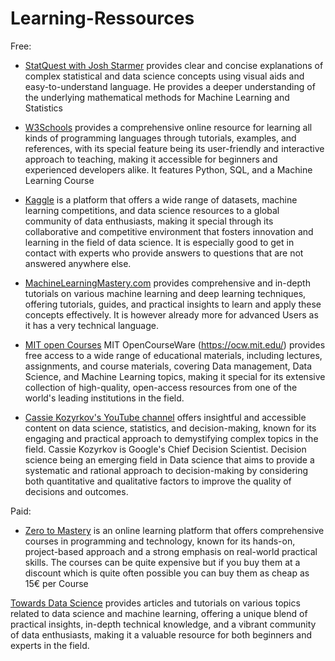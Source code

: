 # Learning-Ressources
Free:
- [StatQuest with Josh Starmer](https://www.youtube.com/channel/UCtYLUTtgS3k1Fg4y5tAhLbw) provides clear and concise explanations of complex statistical and data science concepts using visual aids and easy-to-understand language. He provides a deeper understanding of the underlying mathematical methods for Machine Learning and Statistics

- [W3Schools](https://www.w3schools.com/) provides a comprehensive online resource for learning all kinds of programming languages through tutorials, examples, and references, with its special feature being its user-friendly and interactive approach to teaching, making it accessible for beginners and experienced developers alike. It features Python, SQL, and a Machine Learning Course

- [Kaggle](https://www.kaggle.com) is a platform that offers a wide range of datasets, machine learning competitions, and data science resources to a global community of data enthusiasts, making it special through its collaborative and competitive environment that fosters innovation and learning in the field of data science. It is especially good to get in contact with experts who provide answers to questions that are not answered anywhere else.

- [MachineLearningMastery.com](https://machinelearningmastery.com) provides comprehensive and in-depth tutorials on various machine learning and deep learning techniques, offering tutorials, guides, and practical insights to learn and apply these concepts effectively. It is however already more for advanced Users as it has a very technical language.

- [MIT open Courses](https://ocw.mit.edu/) MIT OpenCourseWare (https://ocw.mit.edu/) provides free access to a wide range of educational materials, including lectures, assignments, and course materials, covering Data management, Data Science, and Machine Learning topics, making it special for its extensive collection of high-quality, open-access resources from one of the world's leading institutions in the field.

- [Cassie Kozyrkov's YouTube channel](https://www.youtube.com/c/Kozyrkov) offers insightful and accessible content on data science, statistics, and decision-making, known for its engaging and practical approach to demystifying complex topics in the field. Cassie Kozyrkov is Google's Chief Decision Scientist. Decision science being an emerging field in Data science that aims to provide a systematic and rational approach to decision-making by considering both quantitative and qualitative factors to improve the quality of decisions and outcomes. 

Paid:
- [Zero to Mastery](https://zerotomastery.io) is an online learning platform that offers comprehensive courses in programming and technology, known for its hands-on, project-based approach and a strong emphasis on real-world practical skills. The courses can be quite expensive but if you buy them at a discount which is quite often possible you can buy them as cheap as 15€ per Course

[Towards Data Science](https://towardsdatascience.com/) provides articles and tutorials on various topics related to data science and machine learning, offering a unique blend of practical insights, in-depth technical knowledge, and a vibrant community of data enthusiasts, making it a valuable resource for both beginners and experts in the field.

[]()
